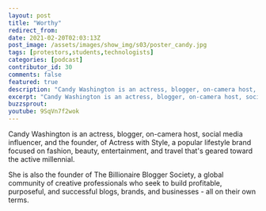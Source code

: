 ```yaml
---
layout: post
title: "Worthy"
redirect_from:
date: 2021-02-20T02:03:13Z
post_image: /assets/images/show_img/s03/poster_candy.jpg
tags: [protestors,students,technologists]
categories: [podcast]
contributor_id: 30
comments: false
featured: true
description: "Candy Washington is an actress, blogger, on-camera host, social media influencer, and the founder, of Actress with Style."
excerpt: "Candy Washington is an actress, blogger, on-camera host, social media influencer, and the founder, of Actress with Style."
buzzsprout: 
youtube: 9SqVn7f2wok
---
```

Candy Washington is an actress, blogger, on-camera host, social media influencer, and the founder, of Actress with Style, a popular lifestyle brand focused on fashion, beauty, entertainment, and travel that's geared toward the active millennial.

She is also the founder of The Billionaire Blogger Society, a global community of creative professionals who seek to build profitable, purposeful, and successful blogs, brands, and businesses - all on their own terms.